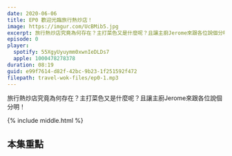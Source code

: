 ```yaml
---
date: 2020-06-06
title: EP0 歡迎光臨旅行熱炒店！
image: https://imgur.com/UcBMib5.jpg
excerpt: 旅行熱炒店究竟為何存在？主打菜色又是什麼呢？且讓主廚Jerome來跟各位說個分明！
episode: 0
player:
  spotify: 55XgyUyuymm0xwnIeDLDs7
  apple: 1000478278378
duration: 08:19
guid: e99f7614-d82f-42bc-9b23-1f251592f472
filepath: travel-wok-files/ep0-1.mp3
---
```


旅行熱炒店究竟為何存在？主打菜色又是什麼呢？且讓主廚Jerome來跟各位說個分明！

{% include middle.html %}

## 本集重點
